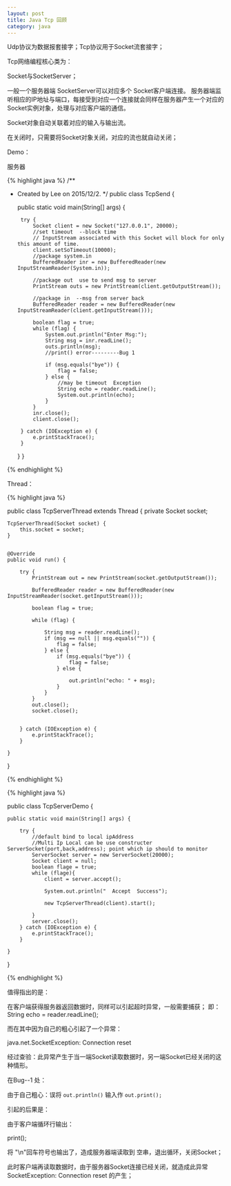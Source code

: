 ```yaml
---
layout: post
title: Java Tcp 回顾
category: java
---
```


Udp协议为数据报套接字；Tcp协议用于Socket流套接字；

Tcp网络编程核心类为：

Socket与SocketServer；

一般一个服务器端 SocketServer可以对应多个 Socket客户端连接。
服务器端监听相应的IP地址与端口，每接受到对应一个连接就会同样在服务器产生一个对应的Socket实例对象，处理与对应客户端的通信。

Socket对象自动关联着对应的输入与输出流。

在关闭时，只需要将Socket对象关闭，对应的流也就自动关闭；

Demo：

服务器

{% highlight java %}
/**
 * Created by Lee on 2015/12/2.
 */
public class TcpSend {

    public static void main(String[] args) {

        try {
            Socket client = new Socket("127.0.0.1", 20000);
            //set timeout  --block time
            // InputStream associated with this Socket will block for only this amount of time.
            client.setSoTimeout(10000);
            //package system.in
            BufferedReader inr = new BufferedReader(new InputStreamReader(System.in));

            //package out  use to send msg to server
            PrintStream outs = new PrintStream(client.getOutputStream());

            //package in  --msg from server back
            BufferedReader reader = new BufferedReader(new InputStreamReader(client.getInputStream()));

            boolean flag = true;
            while (flag) {
                System.out.println("Enter Msg:");
                String msg = inr.readLine();
                outs.println(msg);
                //print() error---------Bug 1

                if (msg.equals("bye")) {
                    flag = false;
                } else {
                    //may be timeout  Exception
                    String echo = reader.readLine();
                    System.out.println(echo);
                }
            }
            inr.close();
            client.close();

        } catch (IOException e) {
            e.printStackTrace();
        }

    }
}


{% endhighlight %}     

Thread：

{% highlight java %}

public class TcpServerThread extends Thread {
    private Socket socket;

    TcpServerThread(Socket socket) {
        this.socket = socket;
    }


    @Override
    public void run() {

        try {
            PrintStream out = new PrintStream(socket.getOutputStream());

            BufferedReader reader = new BufferedReader(new InputStreamReader(socket.getInputStream()));

            boolean flag = true;

            while (flag) {

                String msg = reader.readLine();
                if (msg == null || msg.equals("")) {
                    flag = false;
                } else {
                    if (msg.equals("bye")) {
                        flag = false;
                    } else {

                        out.println("echo: " + msg);
                    }
                }
            }
            out.close();
            socket.close();


        } catch (IOException e) {
            e.printStackTrace();
        }

    }
}

{% endhighlight %}    


{% highlight java %}

public class TcpServerDemo {

    public static void main(String[] args) {

        try {
            //default bind to local ipAddress
            //Multi Ip Local can be use constructer ServerSocket(port,back,address); point which ip should to monitor
            ServerSocket server = new ServerSocket(20000);
            Socket client = null;
            boolean flage = true;
            while (flage){
                client = server.accept();

                System.out.println("  Accept  Success");

                new TcpServerThread(client).start();

            }
            server.close();
        } catch (IOException e) {
            e.printStackTrace();
        }

    }
}

{% endhighlight %}    


值得指出的是：

在客户端获得服务器返回数据时，同样可以引起超时异常，一般需要捕获；
即：
 String echo = reader.readLine();

而在其中因为自己的粗心引起了一个异常：

java.net.SocketException: Connection reset 

经过查验：此异常产生于当一端Socket读取数据时，另一端Socket已经关闭的这种情形。

在Bug--1 处：

由于自己粗心：误将 `out.println()`  输入作 `out.print();`

引起的后果是：

由于客户端循环行输出：

print();

将 "\n"回车符号也输出了，造成服务器端读取到 空串，退出循环，关闭Socket；

此时客户端再读取数据时，由于服务器Socket连接已经关闭，就造成此异常 SocketException: Connection reset 的产生；
